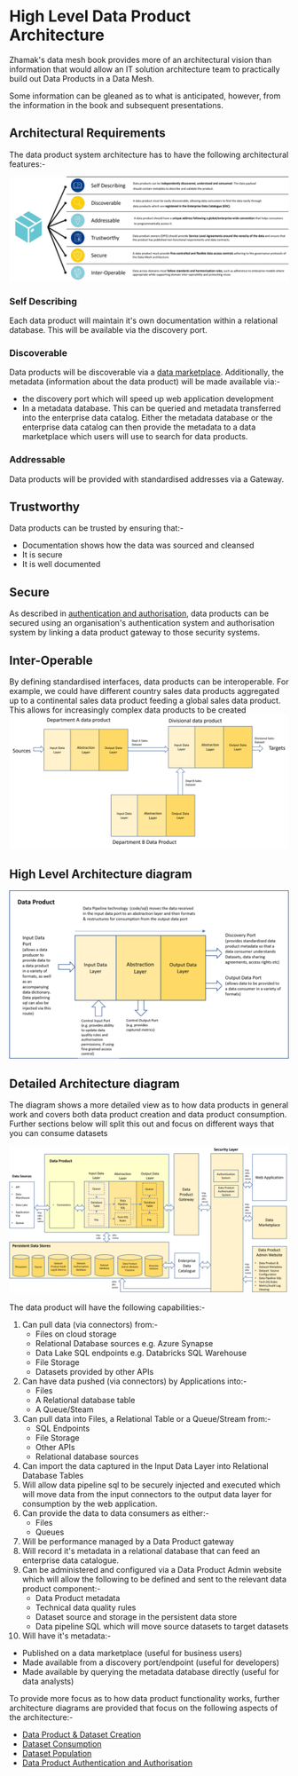 # High Level Data Product Architecture

Zhamak's data mesh book provides more of an architectural vision than information that would allow an IT solution architecture team to practically build out Data Products in a Data Mesh.

Some information can be gleaned as to what is anticipated, however, from the information in the book and subsequent presentations.

## Architectural Requirements

The data product system architecture has to have the following architectural features:-

![data product architectural features](dp-architectural-features.png)

### Self Describing 
Each data product will maintain it's own documentation within a relational database. This will be available via the discovery port.

### Discoverable
Data products will be discoverable via a [data marketplace](data-marketplace.md). Additionally, the metadata (information about the data product) will be made available via:-
   * the discovery port which will speed up web application development 
   * In a metadata database. This can be queried and metadata transferred into the enterprise data catalog. Either the metadata database or the enterprise data catalog can then provide the metadata to a data marketplace which users will use to search for data products.

### Addressable
Data products will be provided with standardised addresses via a Gateway.

## Trustworthy
Data products can be trusted by ensuring that:-
* Documentation shows how the data was sourced and cleansed
* It is secure
* It is well documented

## Secure
As described in [authentication and authorisation](dp-authentication.md), data products can be secured using an organisation's authentication system and authorisation system by linking a data product gateway to those security systems.

## Inter-Operable
By defining standardised interfaces, data products can be interoperable. 
For example, we could have different country sales data products aggregated up to a continental sales data product  feeding a 
global sales data product. This allows for increasingly complex data products to be created
![image](dp-interoperability.png)

## High Level Architecture diagram
![image](dp-layer-architecture.png)

## Detailed Architecture diagram

The diagram shows a more detailed view as to how data products in general work and covers both data product creation and data product consumption.
Further sections below will split this out and focus on different ways that you can consume datasets

![detailed data product architecture](detailed-dp-architecture-overview.png)

The data product will have the following capabilities:-
1. Can pull data (via connectors) from:-
   * Files on cloud storage
   * Relational Database sources e.g. Azure Synapse
   * Data Lake SQL endpoints e.g. Databricks SQL Warehouse
   * File Storage
   * Datasets provided by other APIs
2. Can have data pushed (via connectors) by Applications into:-
   * Files
   * A Relational database table
   * A Queue/Steam
3. Can pull data into Files, a Relational Table or a Queue/Stream from:- 
   * SQL Endpoints
   * File Storage
   * Other APIs
   * Relational database sources
4. Can import the data captured in the Input Data Layer into Relational Database Tables 
5. Will allow data pipeline sql to be securely injected and executed which will move data from the input connectors to the output data layer for consumption by the web application.
6. Can provide the data to data consumers as either:-
   * Files
   * Queues
7. Will be performance managed by a Data Product gateway
8. Will record it's metadata in a relational database that can feed an enterprise data catalogue.
9. Can be administered and configured via a Data Product Admin website which will allow the following to be defined and sent to the relevant data product component:-
   * Data Product metadata
   * Technical data quality rules
   * Dataset source and storage in the persistent data store
   * Data pipeline SQL which will move source datasets to target datasets
10. Will have it's metadata:-
   * Published on a data marketplace (useful for business users)
   * Made available from a discovery port/endpoint (useful for developers)
   * Made available by querying the metadata database directly (useful for data analysts)

To provide more focus as to how data product functionality works, 
further architecture diagrams are provided that focus on the following aspects of the architecture:-
* [Data Product & Dataset Creation](data-product-and-dataset-creation.md)
* [Dataset Consumption](dataset-consumption.md)
* [Dataset Population](dataset-population.md)
* [Data Product Authentication and Authorisation](dp-authentication.md)



